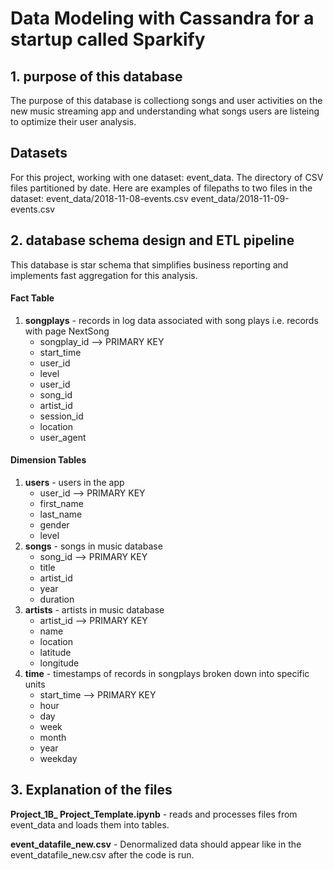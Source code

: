 <h1>Data Modeling with Cassandra for a startup called Sparkify</h1>

<h2>1. purpose of this database</h2>

<p>The purpose of this database is collectiong songs and user activities on the new music streaming app 
and understanding what songs users are listeing to optimize their user analysis.</p>

<h2>Datasets</h2>
For this project, working with one dataset: event_data. The directory of CSV files partitioned by date. Here are examples of filepaths to two files in the dataset:
event_data/2018-11-08-events.csv
event_data/2018-11-09-events.csv

<h2>2. database schema design and ETL pipeline</h2>
This database is star schema that simplifies business reporting and implements fast aggregation for this analysis.

<h4>Fact Table</h4>
<ol>
      <li><strong>songplays</strong> - records in log data associated with song plays i.e. records with page NextSong
            <ul>
                  <li>songplay_id  --> PRIMARY KEY </li>
                  <li>start_time </li>
                  <li>user_id </li>
                  <li>level</li>
                  <li>user_id </li>
                  <li>song_id</li>
                  <li>artist_id</li>
                  <li>session_id</li>
                  <li>location</li>
                  <li>user_agent</li>
            </ul>
      </li>
</ol>

<h4>Dimension Tables</h4>
<ol>
      <li><strong>users</strong> - users in the app
            <ul>
                  <li>user_id  --> PRIMARY KEY</li>
                  <li>first_name</li>
                  <li>last_name</li>
                  <li>gender</li>
                  <li>level</li>
            </ul>
      </li>
      <li><strong>songs</strong> - songs in music database
            <ul>
                  <li>song_id  --> PRIMARY KEY</li>
                  <li>title</li>
                  <li>artist_id</li>
                  <li>year</li>
                  <li>duration</li>
            </ul>
      </li>
      <li><strong>artists</strong> - artists in music database
            <ul>
                  <li>artist_id  --> PRIMARY KEY</li>
                  <li>name</li>
                  <li>location</li>
                  <li>latitude</li>
                  <li>longitude</li>
            </ul>
      </li>
      <li><strong>time</strong> - timestamps of records in songplays broken down into specific units
            <ul>
                  <li>start_time  --> PRIMARY KEY</li>
                  <li>hour</li>
                  <li>day</li>
                  <li>week</li>
                  <li>month</li>
                  <li>year</li>
                  <li>weekday</li>
            </ul>
      </li>
</ol>

<h2>3. Explanation of the files</h2>

<p><strong>Project_1B_ Project_Template.ipynb</strong> - reads and processes files from event_data and loads them into tables. </p>

<p><strong>event_datafile_new.csv</strong> - Denormalized data should appear like in the event_datafile_new.csv after the code is run.

